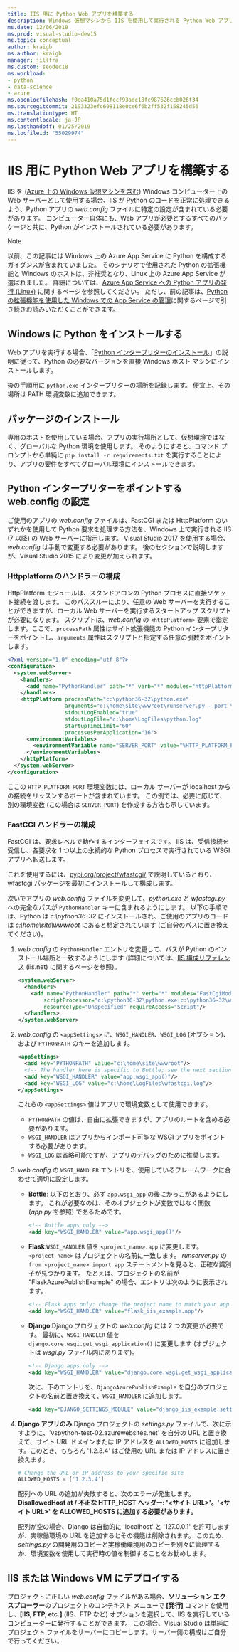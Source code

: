 ```yaml
---
title: IIS 用に Python Web アプリを構築する
description: Windows 仮想マシンから IIS を使用して実行される Python Web アプリを構築する方法を説明します。
ms.date: 12/06/2018
ms.prod: visual-studio-dev15
ms.topic: conceptual
author: kraigb
ms.author: kraigb
manager: jillfra
ms.custom: seodec18
ms.workload:
- python
- data-science
- azure
ms.openlocfilehash: f0ea410a75d1fccf93adc18fc987626ccb026f34
ms.sourcegitcommit: 2193323efc608118e0ce6f6b2ff532f158245d56
ms.translationtype: HT
ms.contentlocale: ja-JP
ms.lasthandoff: 01/25/2019
ms.locfileid: "55029974"
---
```

# <a name="configure-python-web-apps-for-iis"></a>IIS 用に Python Web アプリを構築する

IIS を ([Azure 上の Windows 仮想マシンを含む](/azure/architecture/reference-architectures/n-tier/windows-vm)) Windows コンピューター上の Web サーバーとして使用する場合、IIS が Python のコードを正常に処理できるよう、Python アプリの *web.config* ファイルに特定の設定が含まれている必要があります。 コンピューター自体にも、Web アプリが必要とするすべてのパッケージと共に、Python がインストールされている必要があります。

> [!Note]
> 以前、この記事には Windows 上の Azure App Service に Python を構成するガイダンスが含まれていました。 そのシナリオで使用された Python の拡張機能と Windows のホストは、非推奨となり、Linux 上の Azure App Service が選ばれました。 詳細については、[Azure App Service への Python アプリの発行 (Linux)](publishing-python-web-applications-to-azure-from-visual-studio.md) に関するページを参照してください。 ただし、前の記事は、[Python の拡張機能を使用した Windows での App Service の管理](managing-python-on-azure-app-service.md)に関するページで引き続きお読みいただくことができます。

## <a name="install-python-on-windows"></a>Windows に Python をインストールする

Web アプリを実行する場合、「[Python インタープリターのインストール](installing-python-interpreters.md)」の説明に従って、Python の必要なバージョンを直接 Windows ホスト マシンにインストールします。

後の手順用に `python.exe` インタープリターの場所を記録します。 便宜上、その場所は PATH 環境変数に追加できます。

## <a name="install-packages"></a>パッケージのインストール

専用のホストを使用している場合、アプリの実行場所として、仮想環境ではなく、グローバルな Python 環境を使用します。 そのようにすると、コマンド プロンプトから単純に `pip install -r requirements.txt` を実行することにより、アプリの要件をすべてグローバル環境にインストールできます。

## <a name="set-webconfig-to-point-to-the-python-interpreter"></a>Python インタープリターをポイントする web.config の設定

ご使用のアプリの *web.config* ファイルは、FastCGI または HttpPlatform のいずれかを使用して Python 要求を処理する方法を、Windows 上で実行される IIS (7 以降) の Web サーバーに指示します。 Visual Studio 2017 を使用する場合、*web.config* は手動で変更する必要があります。 後のセクションで説明しますが、Visual Studio 2015 により変更が加えられます。

### <a name="configure-the-httpplatform-handler"></a>Httpplatform のハンドラーの構成

HttpPlatform モジュールは、スタンドアロンの Python プロセスに直接ソケット接続を渡します。 このパススルーにより、任意の Web サーバーを実行することができますが、ローカル Web サーバーを実行するスタートアップ スクリプトが必要になります。 スクリプトは、*web.config* の `<httpPlatform>` 要素で指定します。ここで、`processPath` 属性はサイト拡張機能の Python インタープリターをポイントし、`arguments` 属性はスクリプトと指定する任意の引数をポイントします。

```xml
<?xml version="1.0" encoding="utf-8"?>
<configuration>
  <system.webServer>
    <handlers>
      <add name="PythonHandler" path="*" verb="*" modules="httpPlatformHandler" resourceType="Unspecified"/>
    </handlers>
    <httpPlatform processPath="c:\python36-32\python.exe"
                  arguments="c:\home\site\wwwroot\runserver.py --port %HTTP_PLATFORM_PORT%"
                  stdoutLogEnabled="true"
                  stdoutLogFile="c:\home\LogFiles\python.log"
                  startupTimeLimit="60"
                  processesPerApplication="16">
      <environmentVariables>
        <environmentVariable name="SERVER_PORT" value="%HTTP_PLATFORM_PORT%" />
      </environmentVariables>
    </httpPlatform>
  </system.webServer>
</configuration>
```

ここの `HTTP_PLATFORM_PORT` 環境変数には、ローカル サーバーが localhost からの接続をリッスンするポートが含まれています。 この例では、必要に応じて、別の環境変数 (この場合は `SERVER_PORT`) を作成する方法も示しています。

### <a name="configure-the-fastcgi-handler"></a>FastCGI ハンドラーの構成

FastCGI は、要求レベルで動作するインターフェイスです。 IIS は、受信接続を受信し、各要求を 1 つ以上の永続的な Python プロセスで実行されている WSGI アプリへ転送します。

これを使用するには、[pypi.org/project/wfastcgi/](https://pypi.io/project/wfastcgi) で説明しているとおり、wfastcgi パッケージを最初にインストールして構成します。

次いでアプリの *web.config* ファイルを変更して、*python.exe* と *wfastcgi.py* への完全なパスが `PythonHandler` キーに含まれるようにします。 以下の手順では、Python は *c:\python36-32* にインストールされ、ご使用のアプリのコードは *c:\home\site\wwwroot* にあると想定されています (ご自分のパスに置き換えてください)。

1. *web.config* の `PythonHandler` エントリを変更して、パスが Python のインストール場所と一致するようにします (詳細については、[IIS 構成リファレンス](https://www.iis.net/configreference) (iis.net) に関するページを参照)。

    ```xml
    <system.webServer>
      <handlers>
        <add name="PythonHandler" path="*" verb="*" modules="FastCgiModule"
            scriptProcessor="c:\python36-32\python.exe|c:\python36-32\wfastcgi.py"
            resourceType="Unspecified" requireAccess="Script"/>
      </handlers>
    </system.webServer>
    ```

1. *web.config* の `<appSettings>` に、`WSGI_HANDLER`、`WSGI_LOG` (オプション)、および `PYTHONPATH` のキーを追加します。

    ```xml
    <appSettings>
      <add key="PYTHONPATH" value="c:\home\site\wwwroot"/>
      <!-- The handler here is specific to Bottle; see the next section. -->
      <add key="WSGI_HANDLER" value="app.wsgi_app()"/>
      <add key="WSGI_LOG" value="c:\home\LogFiles\wfastcgi.log"/>
    </appSettings>
    ```

    これらの `<appSettings>` 値はアプリで環境変数として使用できます。

    - `PYTHONPATH` の値は、自由に拡張できますが、アプリのルートを含める必要があります。
    - `WSGI_HANDLER` はアプリからインポート可能な WSGI アプリをポイントする必要があります。
    - `WSGI_LOG` は省略可能ですが、アプリのデバッグのために推奨します。

1. *web.config* の `WSGI_HANDLER` エントリを、使用しているフレームワークに合わせて適切に設定します。

    - **Bottle**: 以下のとおり、必ず `app.wsgi_app` の後にかっこがあるようにします。 これが必要なのは、そのオブジェクトが変数ではなく関数 (*app.py* を参照) であるためです。

        ```xml
        <!-- Bottle apps only -->
        <add key="WSGI_HANDLER" value="app.wsgi_app()"/>
        ```

    - **Flask**:`WSGI_HANDLER` 値を `<project_name>.app` に変更します。`<project_name>` はプロジェクトの名前に一致します。 *runserver.py* の `from <project_name> import app` ステートメントを見ると、正確な識別子が見つかります。 たとえば、プロジェクトの名前が "FlaskAzurePublishExample" の場合、エントリは次のように表示されます。

        ```xml
        <!-- Flask apps only: change the project name to match your app -->
        <add key="WSGI_HANDLER" value="flask_iis_example.app"/>
        ```

    - **Django**:Django プロジェクトの *web.config* には 2 つの変更が必要です。 最初に、`WSGI_HANDLER` 値を `django.core.wsgi.get_wsgi_application()` に変更します (オブジェクトは *wsgi.py* ファイル内にあります)。

        ```xml
        <!-- Django apps only -->
        <add key="WSGI_HANDLER" value="django.core.wsgi.get_wsgi_application()"/>
        ```

        次に、下のエントリを、`DjangoAzurePublishExample` を自分のプロジェクトの名前と置き換えて、`WSGI_HANDLER` に追加します。

        ```xml
        <add key="DJANGO_SETTINGS_MODULE" value="django_iis_example.settings" />
        ```

1. **Django アプリのみ**:Django プロジェクトの *settings.py* ファイルで、次に示すように、'vspython-test-02.azurewebsites.net' を自分の URL と置き換えて、サイト URL ドメインまたは IP アドレスを `ALLOWED_HOSTS` に追加します。このとき、もちろん '1.2.3.4' はご使用の URL または IP アドレスに置き換えます。

    ```python
    # Change the URL or IP address to your specific site
    ALLOWED_HOSTS = ['1.2.3.4']
    ```

    配列への URL の追加が失敗すると、次のエラーが発生します。**DisallowedHost at / 不正な HTTP_HOST ヘッダー: '\<サイト URL\>'。'\<サイト URL\>' を ALLOWED_HOSTS に追加する必要があります。**

    配列が空の場合、Django は自動的に 'localhost' と '127.0.0.1' を許可しますが、実稼働環境の URL を追加するとその機能は削除されます。 このため、*settings.py* の開発用のコピーと実稼働環境用のコピーを別々に管理するか、環境変数を使用して実行時の値を制御することをお勧めします。

## <a name="deploy-to-iis-or-a-windows-vm"></a>IIS または Windows VM にデプロイする

プロジェクトに正しい *web.config* ファイルがある場合、**ソリューション エクスプローラー**のプロジェクトのコンテキスト メニューで **[発行]** コマンドを使用し、**[IIS, FTP, etc.]** \(IIS、FTP など\) オプションを選択して、IIS を実行しているコンピューターに発行することができます。 この場合、Visual Studio は単純にプロジェクト ファイルをサーバーにコピーします。サーバー側の構成はご自分で行ってください。
